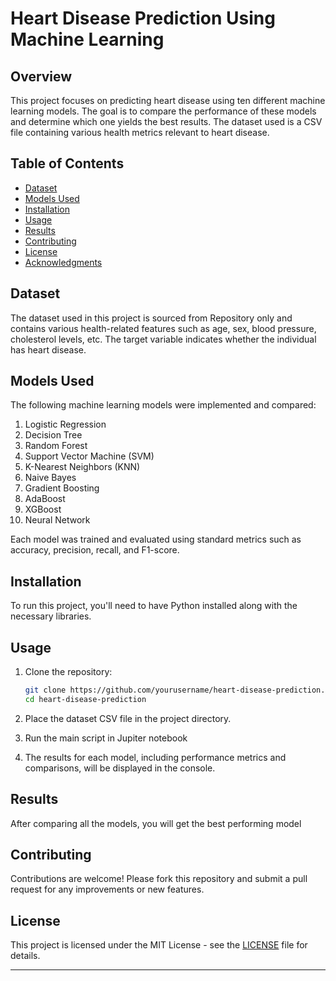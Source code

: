 
# Heart Disease Prediction Using Machine Learning

## Overview

This project focuses on predicting heart disease using ten different machine learning models. The goal is to compare the performance of these models and determine which one yields the best results. The dataset used is a CSV file containing various health metrics relevant to heart disease.

## Table of Contents

- [Dataset](#dataset)
- [Models Used](#models-used)
- [Installation](#installation)
- [Usage](#usage)
- [Results](#results)
- [Contributing](#contributing)
- [License](#license)
- [Acknowledgments](#acknowledgments)

## Dataset

The dataset used in this project is sourced from Repository only and contains various health-related features such as age, sex, blood pressure, cholesterol levels, etc. The target variable indicates whether the individual has heart disease.

## Models Used

The following machine learning models were implemented and compared:

1. Logistic Regression
2. Decision Tree
3. Random Forest
4. Support Vector Machine (SVM)
5. K-Nearest Neighbors (KNN)
6. Naive Bayes
7. Gradient Boosting
8. AdaBoost
9. XGBoost
10. Neural Network

Each model was trained and evaluated using standard metrics such as accuracy, precision, recall, and F1-score.

## Installation

To run this project, you'll need to have Python installed along with the necessary libraries.


## Usage

1. Clone the repository:

    ```bash
    git clone https://github.com/yourusername/heart-disease-prediction.git
    cd heart-disease-prediction
    ```

2. Place the dataset CSV file in the project directory.

3. Run the main script in Jupiter notebook

4. The results for each model, including performance metrics and comparisons, will be displayed in the console.

## Results

After comparing all the models, you will get the best performing model 

## Contributing

Contributions are welcome! Please fork this repository and submit a pull request for any improvements or new features.

## License

This project is licensed under the MIT License - see the [LICENSE](LICENSE) file for details.


---
